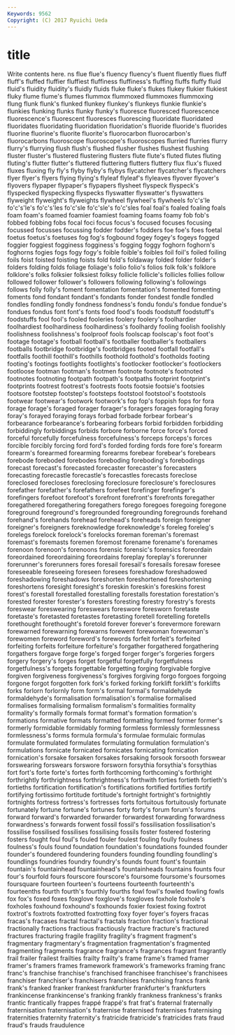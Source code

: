```yaml
---
Keywords: 9562 
Copyright: (C) 2017 Ryuichi Ueda
---
```


# title

Write contents here.
ns flue flue's fluency fluency's
fluent fluently flues fluff fluff's fluffed fluffier fluffiest fluffiness fluffiness's
fluffing fluffs fluffy fluid fluid's fluidity fluidity's fluidly fluids fluke
fluke's flukes flukey flukier flukiest fluky flume flume's flumes flummox
flummoxed flummoxes flummoxing flung flunk flunk's flunked flunkey flunkey's flunkeys
flunkie flunkie's flunkies flunking flunks flunky flunky's fluoresce fluoresced fluorescence
fluorescence's fluorescent fluoresces fluorescing fluoridate fluoridated fluoridates fluoridating fluoridation fluoridation's
fluoride fluoride's fluorides fluorine fluorine's fluorite fluorite's fluorocarbon fluorocarbon's fluorocarbons
fluoroscope fluoroscope's fluoroscopes flurried flurries flurry flurry's flurrying flush flush's
flushed flusher flushes flushest flushing fluster fluster's flustered flustering flusters
flute flute's fluted flutes fluting fluting's flutter flutter's fluttered fluttering
flutters fluttery flux flux's fluxed fluxes fluxing fly fly's flyby
flyby's flybys flycatcher flycatcher's flycatchers flyer flyer's flyers flying flying's
flyleaf flyleaf's flyleaves flyover flyover's flyovers flypaper flypaper's flypapers flysheet
flyspeck flyspeck's flyspecked flyspecking flyspecks flyswatter flyswatter's flyswatters flyweight flyweight's
flyweights flywheel flywheel's flywheels fo'c's'le fo'c's'le's fo'c's'les fo'c'sle fo'c'sle's fo'c'sles
foal foal's foaled foaling foals foam foam's foamed foamier foamiest
foaming foams foamy fob fob's fobbed fobbing fobs focal foci
focus focus's focused focuses focusing focussed focusses focussing fodder fodder's
fodders foe foe's foes foetal foetus foetus's foetuses fog fog's
fogbound fogey fogey's fogeys fogged foggier foggiest fogginess fogginess's fogging
foggy foghorn foghorn's foghorns fogies fogs fogy fogy's foible foible's
foibles foil foil's foiled foiling foils foist foisted foisting foists
fold fold's foldaway folded folder folder's folders folding folds foliage
foliage's folio folio's folios folk folk's folklore folklore's folks folksier
folksiest folksy follicle follicle's follicles follies follow followed follower follower's
followers following following's followings follows folly folly's foment fomentation fomentation's
fomented fomenting foments fond fondant fondant's fondants fonder fondest fondle
fondled fondles fondling fondly fondness fondness's fondu fondu's fondue fondue's
fondues fondus font font's fonts food food's foods foodstuff foodstuff's
foodstuffs fool fool's fooled fooleries foolery foolery's foolhardier foolhardiest foolhardiness
foolhardiness's foolhardy fooling foolish foolishly foolishness foolishness's foolproof fools foolscap
foolscap's foot foot's footage footage's football football's footballer footballer's footballers
footballs footbridge footbridge's footbridges footed footfall footfall's footfalls foothill foothill's
foothills foothold foothold's footholds footing footing's footings footlights footlights's footlocker
footlocker's footlockers footloose footman footman's footmen footnote footnote's footnoted footnotes
footnoting footpath footpath's footpaths footprint footprint's footprints footrest footrest's footrests
foots footsie footsie's footsies footsore footstep footstep's footsteps footstool footstool's
footstools footwear footwear's footwork footwork's fop fop's foppish fops for
fora forage forage's foraged forager forager's foragers forages foraging foray
foray's forayed foraying forays forbad forbade forbear forbear's forbearance forbearance's
forbearing forbears forbid forbidden forbidding forbiddingly forbiddings forbids forbore forborne
force force's forced forceful forcefully forcefulness forcefulness's forceps forceps's forces
forcible forcibly forcing ford ford's forded fording fords fore fore's
forearm forearm's forearmed forearming forearms forebear forebear's forebears forebode foreboded
forebodes foreboding foreboding's forebodings forecast forecast's forecasted forecaster forecaster's forecasters
forecasting forecastle forecastle's forecastles forecasts foreclose foreclosed forecloses foreclosing foreclosure
foreclosure's foreclosures forefather forefather's forefathers forefeet forefinger forefinger's forefingers forefoot
forefoot's forefront forefront's forefronts foregather foregathered foregathering foregathers forego foregoes
foregoing foregone foreground foreground's foregrounded foregrounding foregrounds forehand forehand's forehands
forehead forehead's foreheads foreign foreigner foreigner's foreigners foreknowledge foreknowledge's foreleg
foreleg's forelegs forelock forelock's forelocks foreman foreman's foremast foremast's foremasts
foremen foremost forename forename's forenames forenoon forenoon's forenoons forensic forensic's
forensics foreordain foreordained foreordaining foreordains foreplay foreplay's forerunner forerunner's forerunners
fores foresail foresail's foresails foresaw foresee foreseeable foreseeing foreseen foresees
foreshadow foreshadowed foreshadowing foreshadows foreshorten foreshortened foreshortening foreshortens foresight foresight's
foreskin foreskin's foreskins forest forest's forestall forestalled forestalling forestalls forestation
forestation's forested forester forester's foresters foresting forestry forestry's forests foreswear
foreswearing foreswears foreswore foresworn foretaste foretaste's foretasted foretastes foretasting foretell
foretelling foretells forethought forethought's foretold forever forever's forevermore forewarn forewarned
forewarning forewarns forewent forewoman forewoman's forewomen foreword foreword's forewords forfeit
forfeit's forfeited forfeiting forfeits forfeiture forfeiture's forgather forgathered forgathering forgathers
forgave forge forge's forged forger forger's forgeries forgers forgery forgery's
forges forget forgetful forgetfully forgetfulness forgetfulness's forgets forgettable forgetting forging
forgivable forgive forgiven forgiveness forgiveness's forgives forgiving forgo forgoes forgoing
forgone forgot forgotten fork fork's forked forking forklift forklift's forklifts
forks forlorn forlornly form form's formal formal's formaldehyde formaldehyde's formalisation
formalisation's formalise formalised formalises formalising formalism formalism's formalities formality formality's
formally formals format format's formation formation's formations formative formats formatted
formatting formed former former's formerly formidable formidably forming formless formlessly
formlessness formlessness's forms formula formula's formulae formulaic formulas formulate formulated
formulates formulating formulation formulation's formulations fornicate fornicated fornicates fornicating fornication
fornication's forsake forsaken forsakes forsaking forsook forsooth forswear forswearing forswears
forswore forsworn forsythia forsythia's forsythias fort fort's forte forte's fortes
forth forthcoming forthcoming's forthright forthrightly forthrightness forthrightness's forthwith forties fortieth
fortieth's fortieths fortification fortification's fortifications fortified fortifies fortify fortifying fortissimo
fortitude fortitude's fortnight fortnight's fortnightly fortnights fortress fortress's fortresses forts
fortuitous fortuitously fortunate fortunately fortune fortune's fortunes forty forty's forum
forum's forums forward forward's forwarded forwarder forwardest forwarding forwardness forwardness's
forwards forwent fossil fossil's fossilisation fossilisation's fossilise fossilised fossilises fossilising
fossils foster fostered fostering fosters fought foul foul's fouled fouler
foulest fouling foully foulness foulness's fouls found foundation foundation's foundations
founded founder founder's foundered foundering founders founding foundling foundling's foundlings
foundries foundry foundry's founds fount fount's fountain fountain's fountainhead fountainhead's
fountainheads fountains founts four four's fourfold fours fourscore fourscore's foursome
foursome's foursomes foursquare fourteen fourteen's fourteens fourteenth fourteenth's fourteenths fourth
fourth's fourthly fourths fowl fowl's fowled fowling fowls fox fox's
foxed foxes foxglove foxglove's foxgloves foxhole foxhole's foxholes foxhound foxhound's
foxhounds foxier foxiest foxing foxtrot foxtrot's foxtrots foxtrotted foxtrotting foxy
foyer foyer's foyers fracas fracas's fracases fractal fractal's fractals fraction
fraction's fractional fractionally fractions fractious fractiously fracture fracture's fractured fractures
fracturing fragile fragility fragility's fragment fragment's fragmentary fragmentary's fragmentation fragmentation's
fragmented fragmenting fragments fragrance fragrance's fragrances fragrant fragrantly frail frailer
frailest frailties frailty frailty's frame frame's framed framer framer's framers
frames framework framework's frameworks framing franc franc's franchise franchise's franchised
franchisee franchisee's franchisees franchiser franchiser's franchisers franchises franchising francs frank
frank's franked franker frankest frankfurter frankfurter's frankfurters frankincense frankincense's franking
frankly frankness frankness's franks frantic frantically frappes frappé frappé's frat
frat's fraternal fraternally fraternisation fraternisation's fraternise fraternised fraternises fraternising fraternities
fraternity fraternity's fratricide fratricide's fratricides frats fraud fraud's frauds fraudulence
